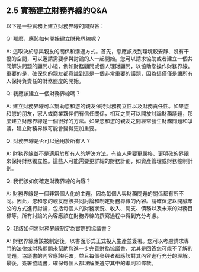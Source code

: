 ## 2.5 實務建立財務界線的Q&A

以下是一些實務上建立財務界線的問與答：

Q: 那麼，應該如何開始建立財務界線呢？

A: 這取決於您與親友的關係和溝通方式。首先，您應該找到環境較安靜、沒有干擾的空間，可以邀請需要參與討論的人一起開始。您可以請求協助或者建立一個共同解決問題的顧問小組，例如財務顧問或個人理財顧問，以協助您操作財務界線。重要的是，確保您的親友都意識到這是一個非常重要的議題，因為這僅僅是讓所有人保持負責任的財務態度的開始。

Q: 我應該建立一個財務界線嗎？

A: 建立財務界線可以幫助您和您的親友保持財務獨立性以及財務責任性。如果您和您的朋友，家人或商業夥伴們有信任關係，相互之間可以開放討論財務議題，那麼建立財務界線是一個很好的方法。如果您和您的親友之間經常發生財務問題和爭議，建立財務界線可能會變得更加重要。

Q: 財務界線是否可以適用於所有人？

A: 財務界線並不是適用於所有人的解決方法。有些人需要更嚴格、更明確的界限來保持財務獨立性。這些人可能需要更詳細的財務計劃，如資產管理或財務控制計劃。

Q: 我們該如何確定財務界線的內容？

A: 財務界線是一個非常個人化的主題，因為每個人與財務問題的關係都有所不同。因此，您和您的親友應該共同討論和制定財務界線的內容。請確保您以開誠布公的方式進行討論，包括每個人的財務狀況、收入、開支、債務以及未來的財務目標等。所有討論的內容應該在財務界線的撰寫過程中得到充分考慮。

Q: 我該如何將財務界線制定為實際的協議書？

A: 財務界線應該被制定後，以書面形式正式投入生產並簽署。您可以考慮請求專門的法律或財務顧問來幫助您進一步完善財務協議書，尤其是回答您可能不了解的問題。協議書的內容應該明確，並且每個參與者都應該對其內容進行充分的理解。最後，簽署協議書，確保每個人都理解並遵守其中的準則和條款。